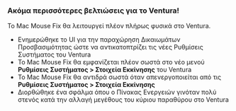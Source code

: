 ### Ακόμα περισσότερες βελτιώσεις για το Ventura!

Το Mac Mouse Fix θα λειτουργεί πλέον πλήρως φυσικά στο Ventura.

- Ενημερώθηκε το UI για την παραχώρηση Δικαιωμάτων Προσβασιμότητας ώστε να αντικατοπτρίζει τις νέες Ρυθμίσεις Συστήματος του Ventura
- Το Mac Mouse Fix θα εμφανίζεται πλέον σωστά στο νέο μενού **Ρυθμίσεις Συστήματος > Στοιχεία Εκκίνησης** του Ventura
- Το Mac Mouse Fix θα αντιδρά σωστά όταν απενεργοποιείται από τις **Ρυθμίσεις Συστήματος > Στοιχεία Εκκίνησης**
- Διορθώθηκε ένα σφάλμα όπου ο Πίνακας Ενεργειών γινόταν πολύ στενός κατά την αλλαγή μεγέθους του κύριου παραθύρου στο Ventura